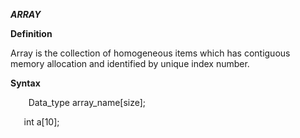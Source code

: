 ﻿***ARRAY***

**Definition**

Array is the collection of homogeneous items which has contiguous memory allocation and identified by unique index number.

**Syntax**

`    `Data_type  array_name[size];

`	`int  a[10];



